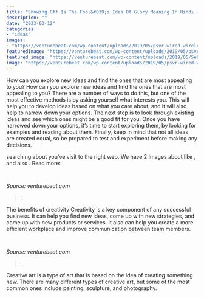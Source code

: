 ```yaml
---
title: "Showing Off Is The Fool&#039;s Idea Of Glory Meaning In Hindi ~"
description: ""
date: "2023-03-12"
categories:
- "ideas"
images:
- "https://venturebeat.com/wp-content/uploads/2019/05/psvr-wired-wireless.png"
featuredImage: "https://venturebeat.com/wp-content/uploads/2019/05/psvr-wired-wireless.png"
featured_image: "https://venturebeat.com/wp-content/uploads/2019/05/5e629344fb3af32ef65a03e09f39d82f.png"
image: "https://venturebeat.com/wp-content/uploads/2019/05/psvr-wired-wireless.png"
---
```



How can you explore new ideas and find the ones that are most appealing to you?
How can you explore new ideas and find the ones that are most appealing to you? There are a number of ways to do this, but one of the most effective methods is by asking yourself what interests you. This will help you to develop ideas based on what you care about, and it will also help to narrow down your options. The next step is to look through existing ideas and see which ones might be a good fit for you. Once you have narrowed down your options, it’s time to start exploring them, by looking for examples and reading about them. Finally, keep in mind that not all ideas are created equal, so be prepared to test and experiment before making any decisions.

	

		
searching about  you've visit to the right web. We have 2 Images about  like ,  and also . Read more:
		
    
## 

<img loading=lazy src="https://venturebeat.com/wp-content/uploads/2019/05/5e629344fb3af32ef65a03e09f39d82f.png" onerror="this.onerror=null;this.src='https://tse4.mm.bing.net/th?id=OIP.CdILTAUL72l8sZEgi9UmAAAAAA&amp;pid=15.1';" alt="">

_Source: venturebeat.com_

>. 

	

The benefits of creativity
Creativity is a key component of any successful business. It can help you find new ideas, come up with new strategies, and come up with new products or services. It also can help you create a more efficient workplace and improve communication between team members.

    
## 

<img loading=lazy src="https://venturebeat.com/wp-content/uploads/2019/05/psvr-wired-wireless.png" onerror="this.onerror=null;this.src='https://tse1.mm.bing.net/th?id=OIP.3GvezmhSqSoVXHYhYHKZwQHaDq&amp;pid=15.1';" alt="">

_Source: venturebeat.com_

>. 

	

Creative art is a type of art that is based on the idea of creating something new. There are many different types of creative art, but some of the most common ones include painting, sculpture, and photography.

